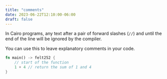 ```yaml
---
title: "comments"
date: 2023-06-22T12:10:00-06:00
draft: false
---
```


In Cairo programs, any text after a pair of forward slashes (`//`) and until the end of the line will be ignored by the compiler.

You can use this to leave explanatory comments in your code.

```rust {.codebox}
fn main() -> felt252 {
    // start of the function
    1 + 4 // return the sum of 1 and 4
}
```
